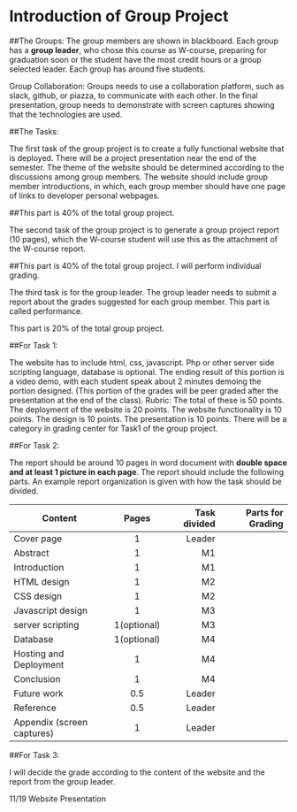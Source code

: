# Introduction of Group Project

##The Groups: 
The group members are shown in blackboard. Each group has a **group leader**, who chose this course as W-course, preparing for graduation soon or the student have the most credit hours or a group selected leader. Each group has around five students.

Group Collaboration: Groups needs to use a collaboration platform, such as slack, github, or piazza, to communicate with each other. In the final presentation, group needs to demonstrate with screen captures showing that the technologies are used.

##The Tasks:

The first task of the group project is to create a fully functional website that is deployed. There will be a project presentation near the end of the semester. The theme of the website should be determined according to the discussions among group members. The website should include group member introductions, in which, each group member should have one page of links to developer personal webpages. 

##This part is 40% of the total group project.

The second task of the group project is to generate a group project report (10 pages), which the W-course student will use this as the attachment of the W-course report. 

##This part is 40% of the total group project. I will perform individual grading. 

The third task is for the group leader. The group leader needs to submit a report about the grades suggested for each group member. This part is called performance. 

This part is 20% of the total group project.

##For Task 1:

The website has to include html, css, javascript. Php or other server side scripting language, database is optional. The ending result of this portion is a video demo, with each student speak about 2 minutes demoing the portion designed. (This portion of the grades will be peer graded after the presentation at the end of the class). 
Rubric:
The total of these is 50 points. The deployment of the website is 20 points. The website functionality is 10 points. The design is 10 points. The presentation is 10 points.
There will be a category in grading center for Task1 of the group project. 






##For Task 2:

The report should be around 10 pages in word document with **double space and at least 1 picture in each page**. The report should include the following parts. An example report organization is given with how the task should be divided. 

| Content                   | Pages	    | Task divided	| Parts for Grading |
| --------------------------|:---------:| -------------:| -----------------:|
| Cover page	            |  1        | Leader	    |                   |
| Abstract	                |  1        |   M1          |	                |
| Introduction              |  1	    |   M1          |                   |
| HTML design               |  1	    |   M2          |                   |
| CSS design                |  1        |	M2          |                   |
| Javascript design         |  1	    |   M3          |                   |
| server scripting          |1(optional)|	M3          |                   |
| Database                  |1(optional)|	M4          |                   |
| Hosting and Deployment	|  1        |	M4          |                   |
| Conclusion                |  1	    |   M4	        |                   |
| Future work	            |  0.5	    | Leader        |                   |
| Reference                 |  0.5      | Leader        |                   |
| Appendix (screen captures)|  1	    | Leader        |                   |

##For Task 3:

I will decide the grade according to the content of the website and the report from the group leader. 
 
11/19 Website Presentation 
